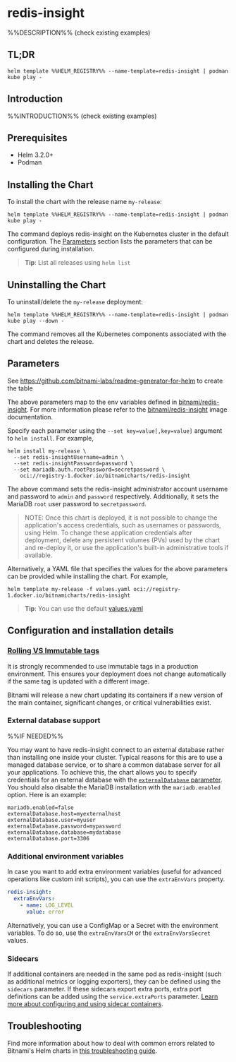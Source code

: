 <!--- app-name: redis-insight -->

# redis-insight

%%DESCRIPTION%% (check existing examples)

## TL;DR

```console
helm template %%HELM_REGISTRY%% --name-template=redis-insight | podman kube play -
```

## Introduction

%%INTRODUCTION%% (check existing examples)

## Prerequisites

- Helm 3.2.0+
- Podman

## Installing the Chart

To install the chart with the release name `my-release`:

```console
helm template %%HELM_REGISTRY%% --name-template=redis-insight | podman kube play -
```

The command deploys redis-insight on the Kubernetes cluster in the default configuration. The [Parameters](#parameters) section lists the parameters that can be configured during installation.

> **Tip**: List all releases using `helm list`

## Uninstalling the Chart

To uninstall/delete the `my-release` deployment:

```console
helm template %%HELM_REGISTRY%% --name-template=redis-insight | podman kube play --down -
```

The command removes all the Kubernetes components associated with the chart and deletes the release.

## Parameters

See <https://github.com/bitnami-labs/readme-generator-for-helm> to create the table

The above parameters map to the env variables defined in [bitnami/redis-insight](https://github.com/bitnami/containers/tree/main/bitnami/redis-insight). For more information please refer to the [bitnami/redis-insight](https://github.com/bitnami/containers/tree/main/bitnami/redis-insight) image documentation.

Specify each parameter using the `--set key=value[,key=value]` argument to `helm install`. For example,

```console
helm install my-release \
  --set redis-insightUsername=admin \
  --set redis-insightPassword=password \
  --set mariadb.auth.rootPassword=secretpassword \
    oci://registry-1.docker.io/bitnamicharts/redis-insight
```

The above command sets the redis-insight administrator account username and password to `admin` and `password` respectively. Additionally, it sets the MariaDB `root` user password to `secretpassword`.

> NOTE: Once this chart is deployed, it is not possible to change the application's access credentials, such as usernames or passwords, using Helm. To change these application credentials after deployment, delete any persistent volumes (PVs) used by the chart and re-deploy it, or use the application's built-in administrative tools if available.

Alternatively, a YAML file that specifies the values for the above parameters can be provided while installing the chart. For example,

```console
helm template my-release -f values.yaml oci://registry-1.docker.io/bitnamicharts/redis-insight
```

> **Tip**: You can use the default [values.yaml](values.yaml)

## Configuration and installation details

### [Rolling VS Immutable tags](https://docs.bitnami.com/containers/how-to/understand-rolling-tags-containers/)

It is strongly recommended to use immutable tags in a production environment. This ensures your deployment does not change automatically if the same tag is updated with a different image.

Bitnami will release a new chart updating its containers if a new version of the main container, significant changes, or critical vulnerabilities exist.

### External database support

%%IF NEEDED%%

You may want to have redis-insight connect to an external database rather than installing one inside your cluster. Typical reasons for this are to use a managed database service, or to share a common database server for all your applications. To achieve this, the chart allows you to specify credentials for an external database with the [`externalDatabase` parameter](#parameters). You should also disable the MariaDB installation with the `mariadb.enabled` option. Here is an example:

```console
mariadb.enabled=false
externalDatabase.host=myexternalhost
externalDatabase.user=myuser
externalDatabase.password=mypassword
externalDatabase.database=mydatabase
externalDatabase.port=3306
```

### Additional environment variables

In case you want to add extra environment variables (useful for advanced operations like custom init scripts), you can use the `extraEnvVars` property.

```yaml
redis-insight:
  extraEnvVars:
    - name: LOG_LEVEL
      value: error
```

Alternatively, you can use a ConfigMap or a Secret with the environment variables. To do so, use the `extraEnvVarsCM` or the `extraEnvVarsSecret` values.

### Sidecars

If additional containers are needed in the same pod as redis-insight (such as additional metrics or logging exporters), they can be defined using the `sidecars` parameter. If these sidecars export extra ports, extra port definitions can be added using the `service.extraPorts` parameter. [Learn more about configuring and using sidecar containers](https://docs.bitnami.com/kubernetes/apps/redis-insight/administration/configure-use-sidecars/).

## Troubleshooting

Find more information about how to deal with common errors related to Bitnami's Helm charts in [this troubleshooting guide](https://docs.bitnami.com/general/how-to/troubleshoot-helm-chart-issues).
